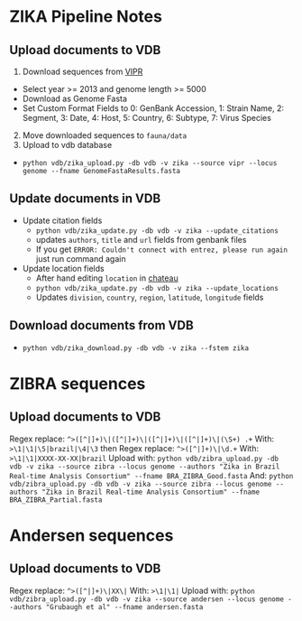 # ZIKA Pipeline Notes

## Upload documents to VDB
1. Download sequences from [VIPR](https://www.viprbrc.org/brc/vipr_genome_search.spg?method=ShowCleanSearch&decorator=flavi_zika)
  * Select year >= 2013 and genome length >= 5000
  * Download as Genome Fasta
  * Set Custom Format Fields to 0: GenBank Accession, 1: Strain Name, 2: Segment, 3: Date, 4: Host, 5: Country, 6: Subtype, 7: Virus Species
2. Move downloaded sequences to `fauna/data`
3. Upload to vdb database
  * `python vdb/zika_upload.py -db vdb -v zika --source vipr --locus genome --fname GenomeFastaResults.fasta`


## Update documents in VDB
* Update citation fields
  * `python vdb/zika_update.py -db vdb -v zika --update_citations`
  * updates `authors`, `title` and `url` fields from genbank files
  * If you get `ERROR: Couldn't connect with entrez, please run again` just run command again
* Update location fields
  * After hand editing `location` in [chateau](https://github.com/blab/chateau)
  * `python vdb/zika_update.py -db vdb -v zika --update_locations`
  * Updates `division`, `country`, `region`, `latitude`, `longitude` fields

## Download documents from VDB
* `python vdb/zika_download.py -db vdb -v zika --fstem zika`

# ZIBRA sequences

## Upload documents to VDB
Regex replace: `^>([^|]+)\|([^|]+)\|([^|]+)\|([^|]+)\|(\S+) .+`
With: `>\1|\1|\5|brazil|\4|\3`
then
Regex replace: `^>([^|]+)\|\d.+`
With: `>\1|\1|XXXX-XX-XX|brazil`
Upload with: `python vdb/zibra_upload.py -db vdb -v zika --source zibra --locus genome --authors "Zika in Brazil Real-time Analysis Consortium" --fname BRA_ZIBRA_Good.fasta`
And: `python vdb/zibra_upload.py -db vdb -v zika --source zibra --locus genome --authors "Zika in Brazil Real-time Analysis Consortium" --fname BRA_ZIBRA_Partial.fasta`

# Andersen sequences

## Upload documents to VDB
Regex replace: `^>([^|]+)\|XX\|`
With: `>\1|\1|`
Upload with: `python vdb/zibra_upload.py -db vdb -v zika --source andersen --locus genome --authors "Grubaugh et al" --fname andersen.fasta`
